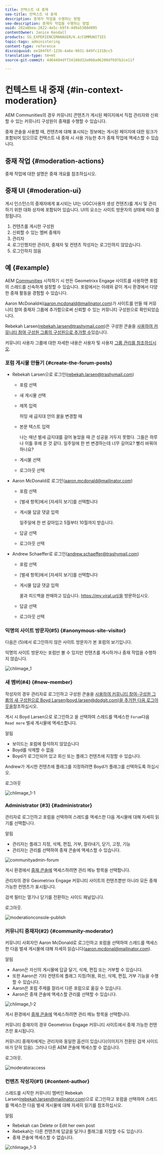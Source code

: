 ```yaml
---
title: 컨텍스트 내 중재
seo-title: 컨텍스트 내 중재
description: 중재자 작업을 수행하는 방법
seo-description: 중재자 작업을 수행하는 방법
uuid: 282a8bea-2822-4e5c-b9f4-4d9a5380d895
contentOwner: Janice Kendall
products: SG_EXPERIENCEMANAGER/6.4/COMMUNITIES
topic-tags: administering
content-type: reference
discoiquuid: ee104f6f-123b-4a6e-9031-849fc1318cc5
translation-type: tm+mt
source-git-commit: 4d64494dff34108d32e060a96209df697b2ce11f

---
```



# 컨텍스트 내 중재 {#in-context-moderation}

AEM Communities의 경우 커뮤니티 콘텐츠가 게시된 페이지에서 직접 관리자와 신뢰할 수 있는 커뮤니티 구성원이 중재를 수행할 수 있습니다.

중재 콘솔을 [](moderation.md)사용할 때, 컨텐츠에 대해 표시되는 정보에는 게시된 페이지에 대한 링크가 포함되어 있으므로 컨텍스트 내 중재 시 사용 가능한 추가 중재 작업에 액세스할 수 있습니다.

## 중재 작업 {#moderation-actions}

중재 작업에 [](moderate-ugc.md#moderation-actions)대한 설명은 중재 개요를 참조하십시오.

## 중재 UI {#moderation-ui}

게시 인스턴스의 중재자에게 표시되는 UI는 UGC(사용자 생성 컨텐츠)를 게시 및 관리하기 위한 대화 상자에 포함되어 있습니다. UI의 요소는 사이트 방문자의 상태에 따라 결정됩니다.

1. 컨텐츠를 게시한 구성원
1. 신뢰할 수 있는 멤버 중재자
1. 관리자
1. 로그인했지만 관리자, 중재자 및 컨텐츠 작성자는 로그인하지 않았습니다.
1. 로그인하지 않음

## 예 {#example}

AEM [Communities](http://localhost:4503/content/sites/engage/en.html) 시작하기 [](getting-started.md)시 만든 Geometrixx Engage 사이트를 사용하면 포럼의 스레드를 신속하게 설정할 수 있습니다. 포럼에서는 아래와 같이 게시 환경에서 다양한 중재 활동을 경험할 수 있습니다.

Aaron McDonald씨(aaron.mcdonald@mailinator.com)가 사이트를 만들 때 커뮤니티 참여 중재자 그룹에 추가함으로써 신뢰할 수 있는 커뮤니티 구성원으로 확인되었습니다.

Rebekah Larsen(rebekah.larsen@trashymail.com)은 구성원 콘솔을 [사용하여 커뮤니티 참여 구성원 그룹의 구성원으로 추가할 수](members.md)있습니다.

커뮤니티 사용자 그룹에 대한 자세한 내용은 사용자 및 사용자 [그룹 관리를 참조하십시오](users.md).

### 포럼 게시물 만들기 {#create-the-forum-posts}

* Rebekah Larsen으로 로그인(rebekah.larsen@trashymail.com)

   * 포럼 선택
   * 새 게시물 선택
   * 제목 입력

      허밍 새 급지대 안의 꿀을 변경할 때

   * 본문 텍스트 입력

      나는 매년 벌새 급지대를 걸어 놓았을 때 큰 성공을 거두지 못했다. 그들은 하루나 이틀 후에 온 것 같다. 일주일에 한 번 변경하는데 너무 길어요? 빨리 바꿔야 하나요?
   * 게시물 선택
   * 로그아웃 선택

* Aaron McDonald로 로그인(aaron.mcdonald@mailinator.com)

   * 포럼 선택
   * [벌새 항목]에서 [자세히 보기]를 선택합니다
   * 게시물 답글 댓글 입력

      일주일에 한 번 갈아입고 5월부터 10월까지 받습니다.

   * 답글 선택
   * 로그아웃 선택

* Andrew Schaeffer로 로그인(andrew.schaeffer@trashymail.com)

   * 포럼 선택
   * [벌새 항목]에서 [자세히 보기]를 선택합니다
   * 게시물 답글 댓글 입력

      꿀과 피드백을 판매하고 있습니다. https://my.viral.url/을 방문하십시오.

   * 답글 선택
   * 로그아웃 선택

### 익명의 사이트 방문자(#5) {#anonymous-site-visitor}

다음은 (5)에서 로그인하지 않은 사이트 방문자가 본 포럼의 보기입니다.

익명의 사이트 방문자는 포럼만 볼 수 있지만 컨텐츠를 게시하거나 중재 작업을 수행하지 않습니다.

![chlimage_1](assets/chlimage_1.png)

### 새 멤버(#4) {#new-member}

작성자의 경우 관리자로 로그인하고 구성원 콘솔을 [사용하여 커뮤니티 참여-구성원 그룹의 새 구성원으로 Boyd Larsen(boyd.larsen@dodgit.com)을 추가한 다음 로그아웃을](members.md)참조하십시오.

게시 시 Boyd Larsen으로 로그인하고 을 선택하여 스레드를 액세스한 `Forum`다음 `Read more` 벌새 게시물에 액세스합니다.

알림

* 보이드는 포럼에 참석하지 않았습니다
* Boyd를 삭제할 수 없음
* Boyd가 로그인되어 있고 회신 또는 플래그 컨텐츠에 지정할 수 있습니다.

Andrew가 게시한 컨텐츠에 플래그를 지정하려면 Boyd가 플래그를 선택하도록 하십시오.

로그아웃

![chlimage_1-1](assets/chlimage_1-1.png)

### Administrator (#3) {#administrator}

관리자로 로그인하고 포럼을 선택하여 스레드를 액세스한 다음 게시물에 대해 자세히 읽기를 선택합니다.

알림

* 관리자는 플래그 지정, 삭제, 편집, 거부, 잘라내기, 닫기, 고정, 기능
* 관리자는 관리를 선택하여 중재 콘솔에 액세스할 수 있습니다.

![communityadmin-forum](assets/communityadmin-forum.png)

게시 환경에서 [중재 콘솔에](moderation.md) 액세스하려면 관리 메뉴 항목을 선택합니다.

관리자의 경우 Geometrixx Engage 커뮤니티 사이트의 컨텐츠뿐만 아니라 모든 중재 가능한 컨텐츠가 표시됩니다.

검색 필터는 열기나 닫기를 전환하는 사이드 패널입니다.

로그아웃.

![moderationconsole-publish](assets/moderationconsole-publish.png)

### 커뮤니티 중재자(#2) {#community-moderator}

커뮤니티 사회자인 Aaron McDonald로 로그인하고 포럼을 선택하여 스레드를 액세스한 다음 벌새 게시물에 대해 자세히 읽습니다(aaron.mcdonal@mailinator.com).

알림

* Aaron은 자신의 게시물에 답글 달기, 삭제, 편집 또는 거부할 수 있습니다.
* 또한 Aaron은 기타 컨텐트에 플래그 지정/허용, 회신, 삭제, 편집, 거부 기능을 수행할 수 있습니다.
* Aaron은 포럼 주제를 잘라서 다른 포럼으로 옮길 수 있습니다.
* Aaron은 중재 콘솔에 액세스할 관리를 선택할 수 있습니다.

![chlimage_1-2](assets/chlimage_1-2.png)

게시 환경에서 [중재 콘솔에](moderation.md) 액세스하려면 관리 메뉴 항목을 선택합니다.

커뮤니티 중재자의 경우 Geometrixx Engage 커뮤니티 사이트에서 중재 가능한 컨텐츠만 표시됩니다.

커뮤니티 중재자에게는 관리자와 동일한 옵션이 있습니다(이미지가 전환된 검색 사이드바가 닫혀 있음). 그러나 다른 AEM 콘솔에 액세스할 수 없습니다.

로그아웃.

![moderatoraccess](assets/moderatoraccess.png)

### 컨텐츠 작성자(#1) {#content-author}

스레드를 시작한 커뮤니티 멤버인 Rebekah Larsen(rebekah.larsen@mailinator.com)으로 로그인하고 포럼을 선택하여 스레드를 액세스한 다음 벌새 게시물에 대해 자세히 읽기를 참조하십시오.

알림

* Rebekah can Delete or Edit her own post
* Rebekah는 다른 컨텐츠에 답글을 달거나 플래그를 지정할 수도 있습니다.
* 중재 콘솔에 액세스할 수 없습니다.

![chlimage_1-3](assets/chlimage_1-3.png)

